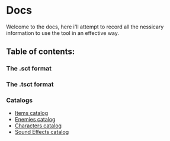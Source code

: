 # Docs
Welcome to the docs, here i'll attempt to record all the nessicary information to use
the tool in an effective way.


## Table of contents:

### The .sct format

### The .tsct format

### Catalogs
+ [Items catalog](./catalog/items.md)
+ [Enemies catalog](./catalog/enemies.md)
+ [Characters catalog](./catalog/characters.md)
+ [Sound Effects catalog](./catalog/sound.md)